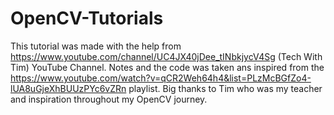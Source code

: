 # OpenCV-Tutorials
This tutorial was made with the help from https://www.youtube.com/channel/UC4JX40jDee_tINbkjycV4Sg (Tech With Tim) YouTube Channel.
Notes and the code was taken ans inspired from the https://www.youtube.com/watch?v=qCR2Weh64h4&list=PLzMcBGfZo4-lUA8uGjeXhBUUzPYc6vZRn playlist.
Big thanks to Tim who was my teacher and inspiration throughout my OpenCV journey.
